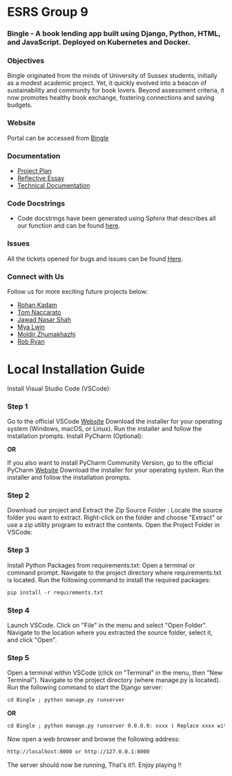 # ESRS Group 9
### Bingle - A book lending app built using Django, Python, HTML, and JavaScript. Deployed on Kubernetes and Docker.

### Objectives
Bingle originated from the minds of University of Sussex students, initially as a modest academic project. Yet, it quickly evolved into a beacon of sustainability and community for book lovers. Beyond assessment criteria, it now promotes healthy book exchange, fostering connections and saving budgets.

### Website
Portal can be accessed from [Bingle](http://bingle.amanthapa.com.np)

### Documentation
- [Project Plan](./Documents/Project-Plan-Grp-6.pdf)
- [Reflective Essay](./Documents/947G5_Group_6_Reflective_Essay.pdf)
- [Technical Documentation](./portal/portal_app/static/portal_app/doc/technical.pdf)

### Code Docstrings
- Code docstrings have been generated using Sphinx that describes all our function and can be found [here](Bingle/docs).

### Issues
All the tickets opened for bugs and issues can be found [Here](https://github.com/thepercyj/esrs-group-9/issues?q=is%3Aissue+is%3Aclosed).

### Connect with Us
Follow us for more exciting future projects below:
- [Rohan Kadam](https://github.com/Rez27)
- [Tom Naccarato](https://github.com/tnaccarato)
- [Jawad Nasar Shah](https://github.com/jawadnasar)
- [Mya Lwin](https://github.com/Mya2328)
- [Moldir Zhumakhazhi](https://github.com/Moka364mz)
- [Rob Ryan](https://github.com/RobRyan1122)

# Local Installation Guide

Install Visual Studio Code (VSCode):

### Step 1  
Go to the official VSCode [Website](https://code.visualstudio.com/download)
Download the installer for your operating system (Windows, macOS, or Linux).
Run the installer and follow the installation prompts.
Install PyCharm (Optional):

**OR**

If you also want to install PyCharm Community Version, go to the official PyCharm [Website](https://code.visualstudio.com/download)
Download the installer for your operating system.
Run the installer and follow the installation prompts.

### Step 2
Download our project and Extract the Zip Source Folder :
Locate the source folder you want to extract.
Right-click on the folder and choose "Extract" or use a zip utility program to extract the contents.
Open the Project Folder in VSCode:

### Step 3
Install Python Packages from requirements.txt:
Open a terminal or command prompt.
Navigate to the project directory where requirements.txt is located.
Run the following command to install the required packages:
```markdown
pip install -r requirements.txt
```

### Step 4  
Launch VSCode.
Click on "File" in the menu and select "Open Folder".
Navigate to the location where you extracted the source folder, select it, and click "Open".

### Step 5  
Open a terminal within VSCode (click on "Terminal" in the menu, then "New Terminal").
Navigate to the project directory (where manage.py is located).
Run the following command to start the Django server:
```markdown
cd Bingle ; python manage.py runserver
```
**OR**
```markdown
cd Bingle ; python manage.py runserver 0.0.0.0: xxxx ( Replace xxxx with any port you want to use to run the server on aside from default 8000)
```

Now open a web browser and browse the following address:
```markdown
http://localhost:8000 or http://127.0.0.1:8000
```
The server should now be running, That's it!!. Enjoy playing !!

